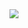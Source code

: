 <img src="https://www.hello-algo.com/chapter_sorting/summary.assets/sorting_algorithms_comparison.png">